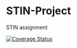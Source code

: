 # STIN-Project
STIN assignment

[![Coverage Status](https://coveralls.io/repos/github/VojtaHumpl/STIN-Project/badge.svg?branch=main&t=vsOkVL)](https://coveralls.io/github/VojtaHumpl/STIN-Project?branch=main)
